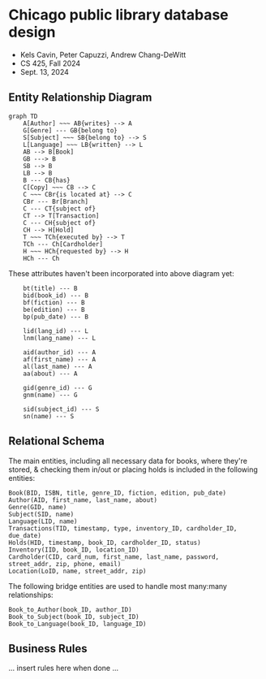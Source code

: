 <div id="user-content-title">

# Chicago public library database design

- Kels Cavin, Peter Capuzzi, Andrew Chang-DeWitt
- CS 425, Fall 2024
- Sept. 13, 2024

</div>

## Entity Relationship Diagram

<!--![Entity relationship diagram, using Chen notation](erd.svg)-->

```mermaid
graph TD
    A[Author] ~~~ AB{writes} --> A
    G[Genre] --- GB{belong to}
    S[Subject] ~~~ SB{belong to} --> S
    L[Language] ~~~ LB{written} --> L
    AB --> B[Book]
    GB ---> B
    SB --> B
    LB --> B
    B --- CB{has}
    C[Copy] ~~~ CB --> C
    C ~~~ CBr{is located at} --> C
    CBr --- Br[Branch]
    C --- CT{subject of}
    CT --> T[Transaction]
    C --- CH{subject of}
    CH --> H[Hold]
    T ~~~ TCh{executed by} --> T
    TCh --- Ch[Cardholder]
    H ~~~ HCh{requested by} --> H
    HCh --- Ch
```

These attributes haven't been incorporated into above diagram yet:

```mermaid
    bt(title) --- B
    bid(book_id) --- B
    bf(fiction) --- B
    be(edition) --- B
    bp(pub_date) --- B

    lid(lang_id) --- L
    lnm(lang_name) --- L

    aid(author_id) --- A
    af(first_name) --- A
    al(last_name) --- A
    aa(about) --- A

    gid(genre_id) --- G
    gnm(name) --- G

    sid(subject_id) --- S
    sn(name) --- S
```

## Relational Schema

The main entities, including all necessary data for books, where they're stored, & checking them in/out or placing holds is included in the following entities:

```
Book(BID, ISBN, title, genre_ID, fiction, edition, pub_date)
Author(AID, first_name, last_name, about)
Genre(GID, name)
Subject(SID, name)
Language(LID, name)
Transactions(TID, timestamp, type, inventory_ID, cardholder_ID, due_date)
Holds(HID, timestamp, book_ID, cardholder_ID, status)
Inventory(IID, book_ID, location_ID)
Cardholder(CID, card_num, first_name, last_name, password, street_addr, zip, phone, email)
Location(LoID, name, street_addr, zip)
```

The following bridge entities are used to handle most many:many relationships:

```
Book_to_Author(book_ID, author_ID)
Book_to_Subject(book_ID, subject_ID)
Book_to_Language(book_ID, language_ID)
```

## Business Rules

... insert rules here when done ...
